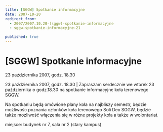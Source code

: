 ```yaml
---
title: [SGGW] Spotkanie informacyjne
date: 2007-10-20
redirect_from: 
  - 2007/2007.10.20-(sggw)-spotkanie-informacyjne
  - sggw-spotkanie-informacyjne-21

published: true
---
```




# [SGGW] Spotkanie informacyjne

<time>23 października 2007, godz. 18.30</time>

23 października 2007, godz. 18.30 | 
Zapraszam serdecznie we wtorek 23 października o godz.18.30 na spotkanie informacyjne koła terenowego SGGW.

Na spotkaniu będą omówione plany koła na najbliszy semestr, będzie możliwośc poznania członków koła terenowego Soli Deo SGGW, będzie także możliwość włączenia się w różne projekty koła a także w wolontariat.

miejsce: budynek nr 7,  sala nr 2 (stary kampus)

         

<!--{{json:{"created_date":"2007-10-20 22:36:03","publish_down":"0000-00-00 00:00:00","id":"524"}}}-->